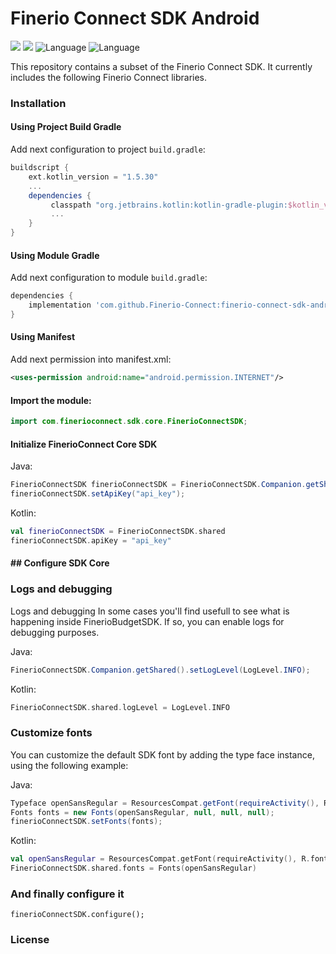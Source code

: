 # Finerio Connect SDK Android

[![](https://jitpack.io/v/Finerio-Connect/finerio-connect-sdk-android.svg)](https://jitpack.io/#Finerio-Connect/finerio-connect-sdk-android)
 ![](https://img.shields.io/badge/minSDK-16+-blue.svg) ![Language](https://img.shields.io/badge/Language-Java-orange.svg) ![Language](https://img.shields.io/badge/Language-Kotlin-purple.svg)  

This repository contains a subset of the Finerio Connect SDK. It currently includes the following Finerio Connect libraries.   

### Installation

#### Using Project Build Gradle

Add next configuration to project `build.gradle`:  

```build.gradle
buildscript {  
    ext.kotlin_version = "1.5.30"  
    ...  
    dependencies {  
         classpath "org.jetbrains.kotlin:kotlin-gradle-plugin:$kotlin_version"  
         ...  
    }  
}  
```

#### Using Module Gradle

Add next configuration to module `build.gradle`:  

```build.gradle
dependencies {   
    implementation 'com.github.Finerio-Connect:finerio-connect-sdk-android:1.0.0'   
}  
```

#### Using Manifest

Add next permission into manifest.xml:    

```xml
<uses-permission android:name="android.permission.INTERNET"/>      
```

#### **Import the module:**

```java
import com.finerioconnect.sdk.core.FinerioConnectSDK;
```

#### Initialize FinerioConnect Core SDK

Java:  

```java
FinerioConnectSDK finerioConnectSDK = FinerioConnectSDK.Companion.getShared();  
finerioConnectSDK.setApiKey("api_key");   
```

Kotlin:  

```kotlin
val finerioConnectSDK = FinerioConnectSDK.shared  
finerioConnectSDK.apiKey = "api_key"  
```

#### ## Configure SDK Core

### Logs and debugging

Logs and debugging
In some cases you'll find usefull to see what is happening inside FinerioBudgetSDK. If so, you can enable logs for debugging purposes.

Java:

```java
FinerioConnectSDK.Companion.getShared().setLogLevel(LogLevel.INFO);
```

Kotlin:

```kotlin
FinerioConnectSDK.shared.logLevel = LogLevel.INFO
```

### Customize fonts

You can customize the default SDK font by adding the type face instance, using the following example:

Java:

```java
Typeface openSansRegular = ResourcesCompat.getFont(requireActivity(), R.font.open_sans_regular);
Fonts fonts = new Fonts(openSansRegular, null, null, null);
finerioConnectSDK.setFonts(fonts);
```

Kotlin:

```kotlin
val openSansRegular = ResourcesCompat.getFont(requireActivity(), R.font.open_sans_regular)
FinerioConnectSDK.shared.fonts = Fonts(openSansRegular)
```

### And finally configure it

```
finerioConnectSDK.configure();
```

### License

